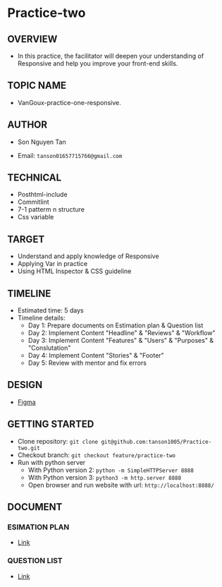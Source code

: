 # Practice-two

## OVERVIEW

- In this practice, the facilitator will deepen your understanding of Responsive and help you improve your front-end skills.

## TOPIC NAME

- VanGoux-practice-one-responsive.

## AUTHOR

- Son Nguyen Tan

- Email: `tanson01657715766@gmail.com`

## TECHNICAL

- Posthtml-include
- Commitlint
- 7-1 patterm n structure
- Css variable

## TARGET

- Understand and apply knowledge of Responsive
- Applying Var in practice
- Using HTML Inspector & CSS guideline

## TIMELINE

- Estimated time: 5 days
- Timeline details:
  - Day 1: Prepare documents on Estimation plan & Question list
  - Day 2: Implement Content "Headline" & "Reviews" & "Workflow"
  - Day 3: Implement Content "Features" & "Users" & "Purposes" & "Conslutation"
  - Day 4: Implement Content "Stories" & "Footer"
  - Day 5: Review with mentor and fix errors

## DESIGN

- [Figma](<https://www.figma.com/file/qOzycQwFeiAtu1J3X3K9Rq/Practice-One-HTML%2FCSS?node-id=0%3A1>)

## GETTING STARTED

- Clone repository: `git clone git@github.com:tanson1005/Practice-two.git`
- Checkout branch: `git checkout feature/practice-two`
- Run with python server
  - With Python version 2: `python -m SimpleHTTPServer 8888`
  - With Python version 3: `python3 -m http.server 8888`
  - Open browser and run website with url: `http://localhost:8888/`

## DOCUMENT

### ESIMATION PLAN

- [Link](<https://docs.google.com/document/d/14DLRLGO1A11rArRbcXxdPyBkUsh3ZKRuFuEcBZXjXKQ/edit>)

### QUESTION LIST

- [Link](<https://docs.google.com/document/d/1kF41m4dSKHQznSJDgr00lQmMd3ezlTJ9acSHmxMZc1U/edit>)

